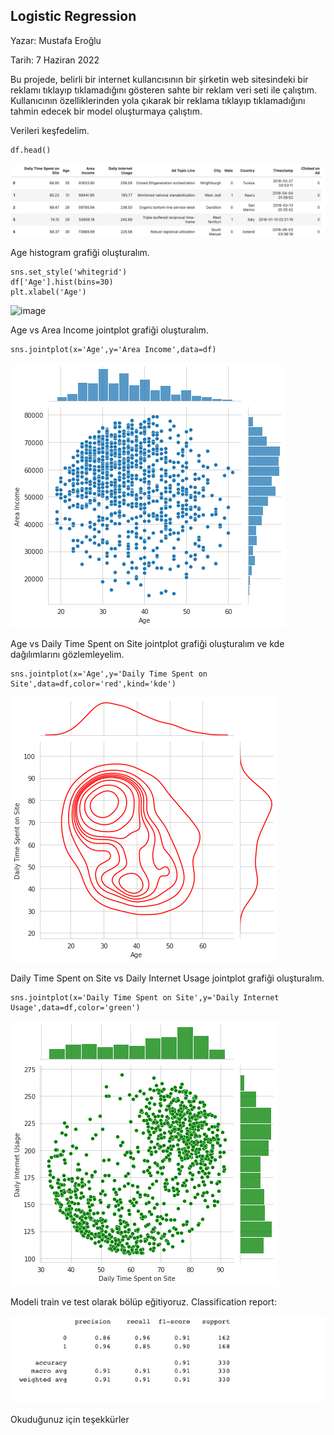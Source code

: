 
## Logistic Regression 

Yazar: Mustafa Eroğlu

Tarih: 7 Haziran 2022

<p>
Bu projede, belirli bir internet kullancısının bir şirketin web sitesindeki bir reklamı tıklayıp tıklamadığını gösteren sahte bir reklam veri seti ile çalıştım. Kullanıcının özelliklerinden yola çıkarak bir reklama tıklayıp tıklamadığını tahmin edecek bir model oluşturmaya çalıştım.
</p>

<p> Verileri keşfedelim.</p>

```
df.head()
```

![image](/img/df-logistic.png)


<p>Age histogram grafiği oluşturalım.</p>

```
sns.set_style('whitegrid')
df['Age'].hist(bins=30)
plt.xlabel('Age')
```

![image](/img/age-HİST.png)

<p>Age vs Area Income jointplot grafiği oluşturalım.</p>

```
sns.jointplot(x='Age',y='Area Income',data=df)
```
![image](/img/age-AREA-INCOME.png)

<p>Age vs Daily Time Spent on Site jointplot grafiği oluşturalım ve kde dağılımlarını gözlemleyelim. </p>

```
sns.jointplot(x='Age',y='Daily Time Spent on Site',data=df,color='red',kind='kde')
```
![image](/img/daily-time-age.png)

<p> Daily Time Spent on Site vs Daily Internet Usage jointplot grafiği oluşturalım. </p>

```
sns.jointplot(x='Daily Time Spent on Site',y='Daily Internet Usage',data=df,color='green')
```
![image](/img/daily-time-net-usage.png)

<p> Modeli train ve test olarak bölüp eğitiyoruz. Classification report:  </p>

![image](/img/logistic-report.png)


<p>Okuduğunuz için teşekkürler </p>


